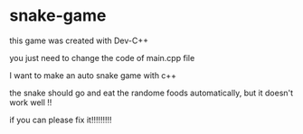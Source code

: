 # snake-game
this game was created with Dev-C++



you just need to change the code of main.cpp file


I want to make an auto snake game with c++

the snake should go and eat the randome foods 
automatically, but it doesn't work well !!

if you can please fix it!!!!!!!!!
